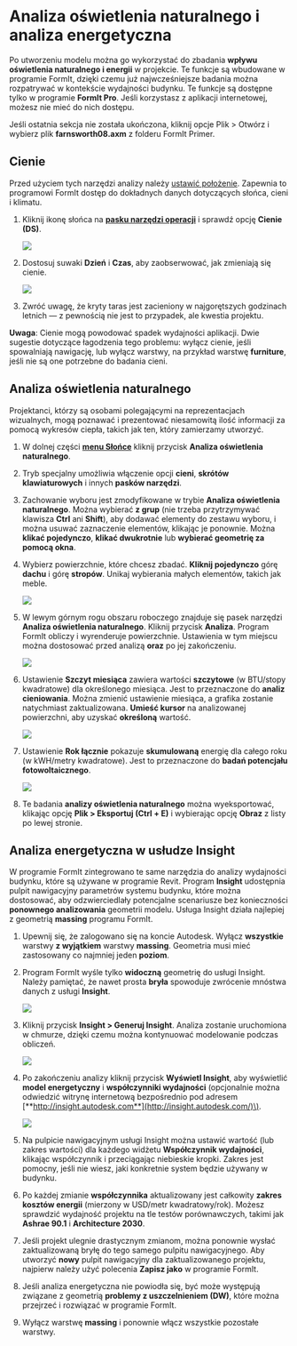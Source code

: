 # Analiza oświetlenia naturalnego i analiza energetyczna

Po utworzeniu modelu można go wykorzystać do zbadania **wpływu oświetlenia naturalnego i energii** w projekcie. Te funkcje są wbudowane w programie FormIt, dzięki czemu już najwcześniejsze badania można rozpatrywać w kontekście wydajności budynku. Te funkcje są dostępne tylko w programie **FormIt Pro**. Jeśli korzystasz z aplikacji internetowej, możesz nie mieć do nich dostępu.

Jeśli ostatnia sekcja nie została ukończona, kliknij opcje Plik &gt; Otwórz i wybierz plik **farnsworth08.axm** z folderu FormIt Primer.

## Cienie

Przed użyciem tych narzędzi analizy należy [ustawić położenie](). Zapewnia to programowi FormIt dostęp do dokładnych danych dotyczących słońca, cieni i klimatu.

1. Kliknij ikonę słońca na [**pasku narzędzi operacji**](../../formit-introduction/tool-bars.md) i sprawdź opcję **Cienie \(DS\)**.

   ![](../../.gitbook/assets/3bdf0e2a-0ad4-4aac-b6fc-5e789643b0d6.png)

2. Dostosuj suwaki **Dzień** i **Czas**, aby zaobserwować, jak zmieniają się cienie.

   ![](../../.gitbook/assets/upperterracesketch_32.png)

3. Zwróć uwagę, że kryty taras jest zacieniony w najgorętszych godzinach letnich — z pewnością nie jest to przypadek, ale kwestia projektu.

**Uwaga**: Cienie mogą powodować spadek wydajności aplikacji. Dwie sugestie dotyczące łagodzenia tego problemu: wyłącz cienie, jeśli spowalniają nawigację, lub wyłącz warstwy, na przykład warstwę **furniture**, jeśli nie są one potrzebne do badania cieni.

## Analiza oświetlenia naturalnego

Projektanci, którzy są osobami polegającymi na reprezentacjach wizualnych, mogą poznawać i prezentować niesamowitą ilość informacji za pomocą wykresów ciepła, takich jak ten, który zamierzamy utworzyć.

1. W dolnej części [**menu Słońce**](../../formit-introduction/tool-bars.md) kliknij przycisk **Analiza oświetlenia naturalnego**.
2. Tryb specjalny umożliwia włączenie opcji **cieni**, **skrótów klawiaturowych** i innych **pasków narzędzi**.
3. Zachowanie wyboru jest zmodyfikowane w trybie **Analiza oświetlenia naturalnego**. Można wybierać **z grup** (nie trzeba przytrzymywać klawisza **Ctrl** ani **Shift**), aby dodawać elementy do zestawu wyboru, i można usuwać zaznaczenie elementów, klikając je ponownie. Można **klikać pojedynczo**, **klikać dwukrotnie** lub **wybierać geometrię za pomocą okna**.
4. Wybierz powierzchnie, które chcesz zbadać. **Kliknij pojedynczo** górę **dachu** i górę **stropów**. Unikaj wybierania małych elementów, takich jak meble.

   ![](../../.gitbook/assets/upperterracesketch_33.png)

5. W lewym górnym rogu obszaru roboczego znajduje się pasek narzędzi **Analiza oświetlenia naturalnego**. Kliknij przycisk **Analiza**. Program FormIt obliczy i wyrenderuje powierzchnie. Ustawienia w tym miejscu można dostosować przed analizą **oraz** po jej zakończeniu.

   ![](../../.gitbook/assets/solaranalysis.png)

6. Ustawienie **Szczyt miesiąca** zawiera wartości **szczytowe** \(w BTU/stopy kwadratowe\) dla określonego miesiąca. Jest to przeznaczone do **analiz cieniowania**. Można zmienić ustawienie miesiąca, a grafika zostanie natychmiast zaktualizowana. **Umieść kursor** na analizowanej powierzchni, aby uzyskać **określoną** wartość.

   ![](../../.gitbook/assets/460060a0-ea3b-4095-af45-40045811be22.png)

7. Ustawienie **Rok łącznie** pokazuje **skumulowaną** energię dla całego roku \(w kWH/metry kwadratowe\). Jest to przeznaczone do **badań potencjału fotowoltaicznego**.

   ![](../../.gitbook/assets/a9f61dfb-dfc9-4751-b145-b131a69c53cf.png)

8. Te badania **analizy oświetlenia naturalnego** można wyeksportować, klikając opcję **Plik &gt; Eksportuj \(Ctrl + E\)** i wybierając opcję **Obraz** z listy po lewej stronie.

## Analiza energetyczna w usłudze Insight

W programie FormIt zintegrowano te same narzędzia do analizy wydajności budynku, które są używane w programie Revit. Program **Insight** udostępnia pulpit nawigacyjny parametrów systemu budynku, które można dostosować, aby odzwierciedlały potencjalne scenariusze bez konieczności **ponownego analizowania** geometrii modelu. Usługa Insight działa najlepiej z geometrią **massing** programu FormIt.

1. Upewnij się, że zalogowano się na koncie Autodesk. Wyłącz **wszystkie** warstwy **z wyjątkiem** warstwy **massing**. Geometria musi mieć zastosowany co najmniej jeden **poziom**.
2. Program FormIt wyśle tylko **widoczną** geometrię do usługi Insight. Należy pamiętać, że nawet prosta **bryła** spowoduje zwrócenie mnóstwa danych z usługi **Insight**.

   ![](../../.gitbook/assets/energymassing.png)

3. Kliknij przycisk **Insight &gt; Generuj Insight**. Analiza zostanie uruchomiona w chmurze, dzięki czemu można kontynuować modelowanie podczas obliczeń.

   ![](../../.gitbook/assets/energymenu.png)

4. Po zakończeniu analizy kliknij przycisk **Wyświetl Insight**, aby wyświetlić **model energetyczny** i **współczynniki wydajności** \(opcjonalnie można odwiedzić witrynę internetową bezpośrednio pod adresem [**http://insight.autodesk.com**](http://insight.autodesk.com/)\).

   ![](../../.gitbook/assets/energydashboard.png)

5. Na pulpicie nawigacyjnym usługi Insight można ustawić wartość \(lub zakres wartości\) dla każdego widżetu **Współczynnik wydajności**, klikając współczynnik i przeciągając niebieskie kropki. Zakres jest pomocny, jeśli nie wiesz, jaki konkretnie system będzie używany w budynku.
6. Po każdej zmianie **współczynnika** aktualizowany jest całkowity **zakres kosztów energii** \(mierzony w USD/metr kwadratowy/rok\). Możesz sprawdzić wydajność projektu na tle testów porównawczych, takimi jak **Ashrae 90.1** i **Architecture 2030**.
7. Jeśli projekt ulegnie drastycznym zmianom, można ponownie wysłać zaktualizowaną bryłę do tego samego pulpitu nawigacyjnego. Aby utworzyć **nowy** pulpit nawigacyjny dla zaktualizowanego projektu, najpierw należy użyć polecenia **Zapisz jako** w programie FormIt.
8. Jeśli analiza energetyczna nie powiodła się, być może występują związane z geometrią **problemy z uszczelnieniem \(DW\)**, które można przejrzeć i rozwiązać w programie FormIt.
9. Wyłącz warstwę **massing** i ponownie włącz wszystkie pozostałe warstwy.

